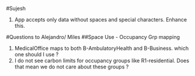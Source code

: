 #Sujesh
1. App accepts only data without spaces and special characters. Enhance this.

#Questions to Alejandro/ Miles
##Space Use - Occupancy Grp mapping
1. MedicalOffice maps to both B-AmbulatoryHealth and B-Business. which one should I use ?
2. I do not see carbon limits for occupancy groups like R1-residential. Does that mean we do not care about these groups ?



